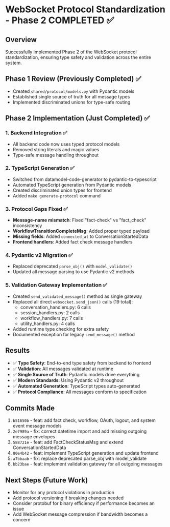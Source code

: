 # WebSocket Protocol Standardization - Phase 2 COMPLETED ✅

## Overview
Successfully implemented Phase 2 of the WebSocket protocol standardization, ensuring type safety and validation across the entire system.

## Phase 1 Review (Previously Completed) ✅
- Created `shared/protocol/models.py` with Pydantic models
- Established single source of truth for all message types
- Implemented discriminated unions for type-safe routing

## Phase 2 Implementation (Just Completed) ✅

### 1. Backend Integration ✅
- All backend code now uses typed protocol models
- Removed string literals and magic values
- Type-safe message handling throughout

### 2. TypeScript Generation ✅
- Switched from datamodel-code-generator to pydantic-to-typescript
- Automated TypeScript generation from Pydantic models
- Created discriminated union types for frontend
- Added `make generate-protocol` command

### 3. Protocol Gaps Fixed ✅
- **Message-name mismatch**: Fixed "fact-check" vs "fact_check" inconsistency
- **WorkflowTransitionCompleteMsg**: Added proper typed payload
- **Missing fields**: Added `connected_at` to ConversationStartedData
- **Frontend handlers**: Added fact check message handlers

### 4. Pydantic v2 Migration ✅
- Replaced deprecated `parse_obj()` with `model_validate()`
- Updated all message parsing to use Pydantic v2 methods

### 5. Validation Gateway Implementation ✅
- Created `send_validated_message()` method as single gateway
- Replaced all direct `websocket.send_json()` calls (19 total):
  - conversation_handlers.py: 6 calls
  - session_handlers.py: 2 calls
  - workflow_handlers.py: 7 calls
  - utility_handlers.py: 4 calls
- Added runtime type checking for extra safety
- Documented exception for legacy `send_message()` method

## Results
- ✅ **Type Safety**: End-to-end type safety from backend to frontend
- ✅ **Validation**: All messages validated at runtime
- ✅ **Single Source of Truth**: Pydantic models drive everything
- ✅ **Modern Standards**: Using Pydantic v2 throughout
- ✅ **Automated Generation**: TypeScript types auto-generated
- ✅ **Protocol Compliance**: All messages conform to specification

## Commits Made
1. `b51650b` - feat: add fact check, workflow, OAuth, logout, and system event message models
2. `2e7989a` - fix: correct datetime import and add missing outgoing message envelopes
3. `588721e` - feat: add FactCheckStatusMsg and extend ConversationStartedData
4. `80e4b42` - feat: implement TypeScript generation and update frontend
5. `a7bbaab` - fix: replace deprecated parse_obj with model_validate
6. `bb23bae` - feat: implement validation gateway for all outgoing messages

## Next Steps (Future Work)
- Monitor for any protocol violations in production
- Add protocol versioning if breaking changes needed
- Consider protobuf for binary efficiency if performance becomes an issue
- Add WebSocket message compression if bandwidth becomes a concern